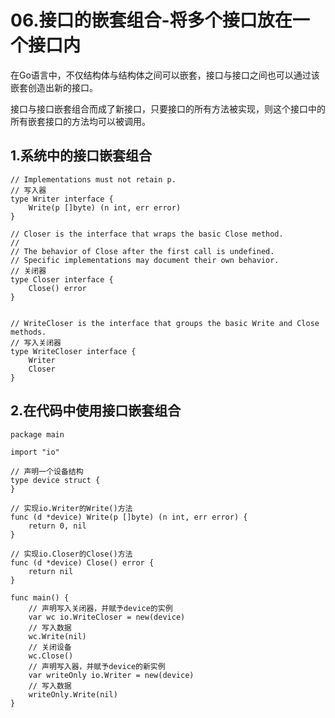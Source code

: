 # 06.接口的嵌套组合-将多个接口放在一个接口内

在Go语言中，不仅结构体与结构体之间可以嵌套，接口与接口之间也可以通过该嵌套创造出新的接口。


接口与接口嵌套组合而成了新接口，只要接口的所有方法被实现，则这个接口中的所有嵌套接口的方法均可以被调用。


## 1.系统中的接口嵌套组合
``` 
// Implementations must not retain p.  
// 写入器
type Writer interface {
	Write(p []byte) (n int, err error)
}

// Closer is the interface that wraps the basic Close method.
//
// The behavior of Close after the first call is undefined.
// Specific implementations may document their own behavior.    
// 关闭器
type Closer interface {
	Close() error
}


// WriteCloser is the interface that groups the basic Write and Close methods.
// 写入关闭器
type WriteCloser interface {
	Writer
	Closer
}
```

## 2.在代码中使用接口嵌套组合

``` 
package main

import "io"

// 声明一个设备结构
type device struct {
}

// 实现io.Writer的Write()方法
func (d *device) Write(p []byte) (n int, err error) {
	return 0, nil
}

// 实现io.Closer的Close()方法
func (d *device) Close() error {
	return nil
}

func main() {
	// 声明写入关闭器，并赋予device的实例
	var wc io.WriteCloser = new(device)
	// 写入数据
	wc.Write(nil)
	// 关闭设备
	wc.Close()
	// 声明写入器，并赋予device的新实例
	var writeOnly io.Writer = new(device)
	// 写入数据
	writeOnly.Write(nil)
}
```
